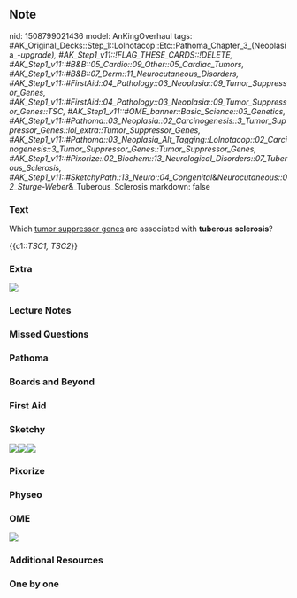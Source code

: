 ## Note
nid: 1508799021436
model: AnKingOverhaul
tags: #AK_Original_Decks::Step_1::Lolnotacop::Etc::Pathoma_Chapter_3_(Neoplasia_-_upgrade), #AK_Step1_v11::!FLAG_THESE_CARDS::!DELETE, #AK_Step1_v11::#B&B::05_Cardio::09_Other::05_Cardiac_Tumors, #AK_Step1_v11::#B&B::07_Derm::11_Neurocutaneous_Disorders, #AK_Step1_v11::#FirstAid::04_Pathology::03_Neoplasia::09_Tumor_Suppressor_Genes, #AK_Step1_v11::#FirstAid::04_Pathology::03_Neoplasia::09_Tumor_Suppressor_Genes::TSC, #AK_Step1_v11::#OME_banner::Basic_Science::03_Genetics, #AK_Step1_v11::#Pathoma::03_Neoplasia::02_Carcinogenesis::3_Tumor_Suppressor_Genes::lol_extra::Tumor_Suppressor_Genes, #AK_Step1_v11::#Pathoma::03_Neoplasia_Alt_Tagging::Lolnotacop::02_Carcinogenesis::3_Tumor_Suppressor_Genes::Tumor_Suppressor_Genes, #AK_Step1_v11::#Pixorize::02_Biochem::13_Neurological_Disorders::07_Tuberous_Sclerosis, #AK_Step1_v11::#SketchyPath::13_Neuro::04_Congenital_&_Neurocutaneous::02_Sturge-Weber_&_Tuberous_Sclerosis
markdown: false

### Text
Which <u>tumor suppressor genes</u> are associated with <b>tuberous
sclerosis</b>?
<div>
  {{c1::<i>TSC1, TSC2</i>}}
</div>

### Extra
<div><img src="paste-136524125438419.jpg" class="resizer"></div>

### Lecture Notes


### Missed Questions


### Pathoma


### Boards and Beyond


### First Aid


### Sketchy
<div><img src=
"Screen%20Shot%202020-03-13%20at%209.47.34%20PM.JPG"><img src=
"Screen%20Shot%202020-03-13%20at%209.47.42%20PM.JPG"><img src=
"Zoverall%20picture%20(97)_1566160514431.JPG"></div>

### Pixorize


### Physeo


### OME
<div class="ome-widget">
  <a href="https://onlinemeded.org/spa/genetics?ref=anki"><img src=
  "_OME_AnkiFlashcards_Topic_1.png"></a>
</div>

### Additional Resources


### One by one

